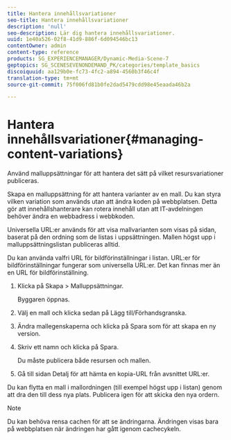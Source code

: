 ```yaml
---
title: Hantera innehållsvariationer
seo-title: Hantera innehållsvariationer
description: 'null'
seo-description: Lär dig hantera innehållsvariationer.
uuid: 1e40a526-02f8-41d9-886f-6d094546bc13
contentOwner: admin
content-type: reference
products: SG_EXPERIENCEMANAGER/Dynamic-Media-Scene-7
geptopics: SG_SCENESEVENONDEMAND_PK/categories/template_basics
discoiquuid: aa129b0e-fc73-4fc2-a894-4560b3f46c4f
translation-type: tm+mt
source-git-commit: 75f006fd81b0fe2dad5479cdd98e45eaada46b2a

---
```



# Hantera innehållsvariationer{#managing-content-variations}

Använd malluppsättningar för att hantera det sätt på vilket resursvariationer publiceras.

Skapa en malluppsättning för att hantera varianter av en mall. Du kan styra vilken variation som används utan att ändra koden på webbplatsen. Detta gör att innehållshanterare kan rotera innehåll utan att IT-avdelningen behöver ändra en webbadress i webbkoden.

Universella URL:er används för att visa mallvarianten som visas på sidan, baserat på den ordning som de listas i uppsättningen. Mallen högst upp i malluppsättningslistan publiceras alltid.

Du kan använda valfri URL för bildförinställningar i listan. URL:er för bildförinställningar fungerar som universella URL:er. Det kan finnas mer än en URL för bildförinställning.

1. Klicka på Skapa > Malluppsättningar.

   Byggaren öppnas.

1. Välj en mall och klicka sedan på Lägg till/Förhandsgranska.
1. Ändra mallegenskaperna och klicka på Spara som för att skapa en ny version.
1. Skriv ett namn och klicka på Spara.

   Du måste publicera både resursen och mallen.

1. Gå till sidan Detalj för att hämta en kopia-URL från avsnittet URL:er.

Du kan flytta en mall i mallordningen (till exempel högst upp i listan) genom att dra den till dess nya plats. Publicera igen för att skicka den nya ordern.

>[!NOTE]
>
>Du kan behöva rensa cachen för att se ändringarna. Ändringen visas bara på webbplatsen när ändringen har gått igenom cachecykeln.

